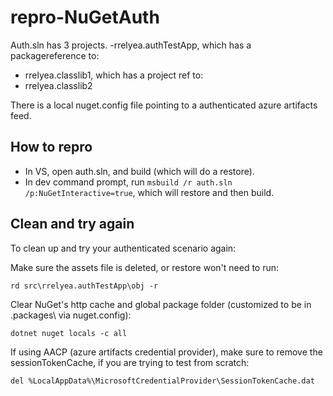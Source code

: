 # repro-NuGetAuth

Auth.sln has 3 projects.
-rrelyea.authTestApp, which has a packagereference to:
- rrelyea.classlib1, which has a project ref to:
- rrelyea.classlib2

There is a local nuget.config file pointing to a authenticated azure artifacts feed.

## How to repro
- In VS, open auth.sln, and build (which will do a restore).
- In dev command prompt, run `msbuild /r auth.sln /p:NuGetInteractive=true`, which will restore and then build.

## Clean and try again
To clean up and try your authenticated scenario again:

Make sure the assets file is deleted, or restore won't need to run:

`rd src\rrelyea.authTestApp\obj -r`

Clear NuGet's http cache and global package folder (customized to be in .packages\ via nuget.config):

`dotnet nuget locals -c all`

If using AACP (azure artifacts credential provider), make sure to remove the sessionTokenCache, if you are trying to test from scratch:

`del %LocalAppData%\MicrosoftCredentialProvider\SessionTokenCache.dat`